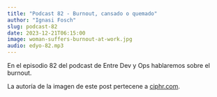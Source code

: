 ```yaml
---
title: "Podcast 82 - Burnout, cansado o quemado"
author: "Ignasi Fosch"
slug: podcast-82
date: 2023-12-21T06:15:00
image: woman-suffers-burnout-at-work.jpg
audio: edyo-82.mp3
---
```


En el episodio 82 del podcast de Entre Dev y Ops hablaremos sobre el burnout.

La autoría de la imagen de este post pertecene a [ciphr.com](https://ciphr.com).
